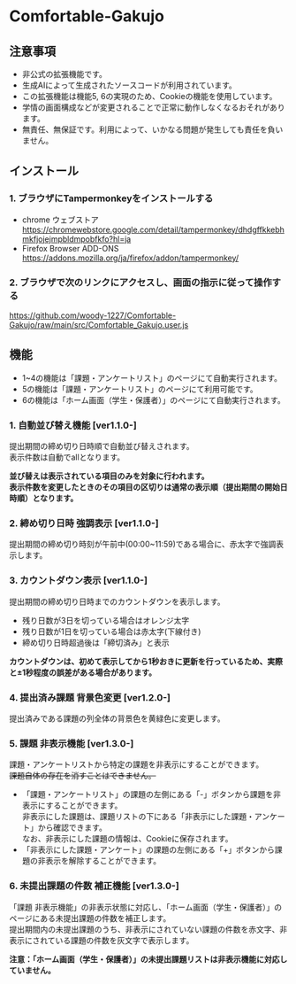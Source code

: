 # Comfortable-Gakujo
## 注意事項
- 非公式の拡張機能です。
- 生成AIによって生成されたソースコードが利用されています。
- この拡張機能は機能5, 6の実現のため、Cookieの機能を使用しています。
- 学情の画面構成などが変更されることで正常に動作しなくなるおそれがあります。
- 無責任、無保証です。利用によって、いかなる問題が発生しても責任を負いません。

## インストール
### 1. ブラウザにTampermonkeyをインストールする
- chrome ウェブストア  
https://chromewebstore.google.com/detail/tampermonkey/dhdgffkkebhmkfjojejmpbldmpobfkfo?hl=ja
- Firefox Browser ADD-ONS  
https://addons.mozilla.org/ja/firefox/addon/tampermonkey/
### 2. ブラウザで次のリンクにアクセスし、画面の指示に従って操作する
https://github.com/woody-1227/Comfortable-Gakujo/raw/main/src/Comfortable_Gakujo.user.js

## 機能
- 1~4の機能は「課題・アンケートリスト」のページにて自動実行されます。  
- 5の機能は「課題・アンケートリスト」のページにて利用可能です。  
- 6の機能は「ホーム画面（学生・保護者）」のページにて自動実行されます。
### 1. 自動並び替え機能 [ver1.1.0-]
提出期間の締め切り日時順で自動並び替えされます。  
表示件数は自動でallとなります。  

__並び替えは表示されている項目のみを対象に行われます。__   
__表示件数を変更したときのその項目の区切りは通常の表示順（提出期間の開始日時順）となります。__
### 2. 締め切り日時 強調表示 [ver1.1.0-]
提出期間の締め切り時刻が午前中(00:00~11:59)である場合に、赤太字で強調表示します。
### 3. カウントダウン表示 [ver1.1.0-]
提出期間の締め切り日時までのカウントダウンを表示します。 
- 残り日数が3日を切っている場合はオレンジ太字
- 残り日数が1日を切っている場合は赤太字(下線付き)
- 締め切り日時超過後は「締切済み」と表示

__カウントダウンは、初めて表示してから1秒おきに更新を行っているため、実際と±1秒程度の誤差がある場合があります。__
### 4. 提出済み課題 背景色変更 [ver1.2.0-]
提出済みである課題の列全体の背景色を黄緑色に変更します。

### 5. 課題 非表示機能 [ver1.3.0-]
課題・アンケートリストから特定の課題を非表示にすることができます。  
~~課題自体の存在を消すことはできません。~~  
- 「課題・アンケートリスト」の課題の左側にある「-」ボタンから課題を非表示にすることができます。  
非表示にした課題は、課題リストの下にある「非表示にした課題・アンケート」から確認できます。  
なお、非表示にした課題の情報は、Cookieに保存されます。
- 「非表示にした課題・アンケート」の課題の左側にある「+」ボタンから課題の非表示を解除することができます。

### 6. 未提出課題の件数 補正機能 [ver1.3.0-]
「課題 非表示機能」の非表示状態に対応し、「ホーム画面（学生・保護者）」のページにある未提出課題の件数を補正します。  
提出期間内の未提出課題のうち、非表示にされていない課題の件数を赤文字、非表示にされている課題の件数を灰文字で表示します。  

__注意：「ホーム画面（学生・保護者）」の未提出課題リストは非表示機能に対応していません。__